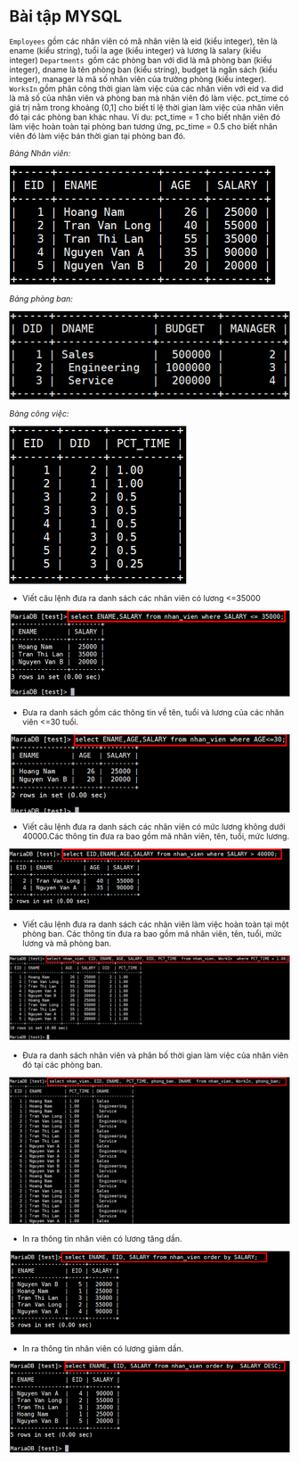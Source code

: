 # Bài tập MYSQL 

`Employees` gồm các nhân viên có mã nhân viên là eid (kiểu integer), tên là ename
(kiểu string), tuổi la age (kiểu integer) và lương là salary (kiểu integer)
`Departments `gồm các phòng ban với did là mã phòng ban (kiểu integer), dname là
tên phòng ban (kiểu string), budget là ngân sách (kiểu integer), manager là mã số
nhân viên của trưởng phòng (kiểu integer).
`WorksIn` gồm phân công thời gian làm việc của các nhân viên với eid va did là mã số của
nhân viên và phòng ban mà nhân viên đó làm việc. pct_time có giá trị nằm trong khoảng
(0,1] cho biết tỉ lệ thời gian làm việc của nhân viên đó tại các phòng ban khác nhau. Ví du:
pct_time = 1 cho biết nhân viên đó làm việc hoàn toàn tại phòng ban tương ứng,
pc_time = 0.5 cho biết nhân viên đó làm việc bán thời gian tại phòng ban đó. 

*Bảng Nhân viên:* 

![Bảng nhân viên](../images/nhan_vien.png)

*Bảng phòng ban:*

![](../images/phong_ban.png)


*Bảng công việc:*

![](../images/cv.png)

- Viết câu lệnh đưa ra danh sách các nhân viên có lương <=35000 

![](../images/cau_a.png)

- Đưa ra danh sách gồm các thông tin về tên, tuổi và lương của các nhân viên <=30 tuổi.

![](../images/cau_n.png)

- Viết câu lệnh đưa ra danh sách các nhân viên có mức lương không dưới 40000.Các thông tin đưa ra bao gồm mã nhân viên, tên, tuổi, mức lương. 

![](../images/cau_d.png)

- Viết câu lệnh đưa ra danh sách các nhân viên làm việc hoàn toàn tại một phòng ban. Các thông tin đưa ra bao gồm mã nhân viên, tên, tuổi, mức lương và mã
phòng ban.

![](../images/cai-e.png)

- Đưa ra danh sách nhân viên và phân bố thời gian làm việc của nhân viên đó tại các phòng ban. 

![](../images/cau-c.png)

- In ra thông tin nhân viên có lương tăng dần.

![](../images/sap.png)

- In ra thông tin nhân viên có lương giảm dần.

![](../images/giam.png)





